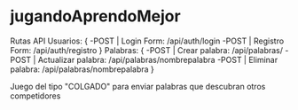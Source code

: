 # jugandoAprendoMejor

Rutas API 
    Usuarios: {
        -POST | Login Form:        /api/auth/login
        -POST | Registro Form:  /api/auth/registro
    }
    Palabras: {
        -POST | Crear palabra:         /api/palabras/
        -POST | Actualizar palabra:    /api/palabras/nombrepalabra
        -POST | Eliminar palabra:      /api/palabras/nombrepalabra
    }

Juego del tipo "COLGADO" para enviar palabras que descubran otros competidores